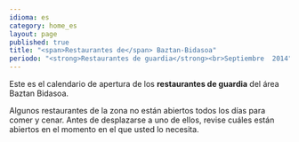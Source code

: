 ```yaml
---
idioma: es
category: home_es
layout: page
published: true
title: "<span>Restaurantes de</span> Baztan-Bidasoa"
periodo: "<strong>Restaurantes de guardia</strong><br>Septiembre  2014"
---
```


Este es  el calendario de apertura de los <strong>restaurantes de guardia</strong> del área Baztan Bidasoa.

Algunos restaurantes de la zona no están abiertos todos los días para comer y cenar. Antes de desplazarse a uno de ellos, revise cuáles están abiertos en el momento en el que usted lo necesita.